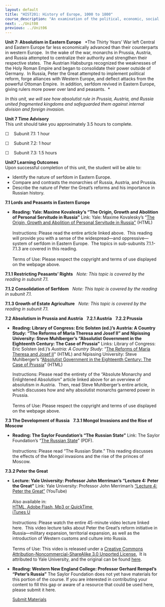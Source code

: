 ```yaml
---
layout: default
title: "HIST201: History of Europe, 1000 to 1800"
course_description: "An examination of the political, economic, social, religious, and intellectual history of Europe from the Middle Ages to the 18th century revolutions, with particular emphasis on primary-source interpretation."
next: ../Unit08
previous: ../Unit06
---
```

**Unit 7: Absolutism in Eastern Europe** <span id="7"></span> 
*The Thirty Years’ War left Central and Eastern Europe far less
economically advanced than their counterparts in western Europe.  In the
wake of the war, monarchs in Prussia, Austria, and Russia attempted to
centralize their authority and strengthen their respective states.  The
Austrian Habsburgs recognized the weaknesses of the Holy Roman Empire
and began to consolidate their power outside of Germany.  In Russia,
Peter the Great attempted to implement political reform, forge alliances
with Western Europe, and deflect attacks from the powerful Ottoman
Empire.  In addition, serfdom revived in Eastern Europe, giving rulers
more power over land and peasants.  *  
  
 *In this unit, we will see how absolutist rule in Prussia, Austria, and
Russia united fragmented kingdoms and safeguarded them against internal
division and foreign invasion.*

**Unit 7 Time Advisory**  
This unit should take you approximately 3.5 hours to complete.  
  
 ☐    Subunit 7.1: 1 hour  
  
 ☐    Subunit 7.2: 1 hour  
  
 ☐    Subunit 7.3: 1.5 hours

**Unit7 Learning Outcomes**  
Upon successful completion of this unit, the student will be able to:

-   Identify the nature of serfdom in Eastern Europe.
-   Compare and contrasts the monarchies of Russia, Austria, and
    Prussia.
-   Describe the nature of Peter the Great’s reforms and his importance
    in Russian history.

**7.1 Lords and Peasants in Eastern Europe** <span id="7.1"></span> 
-   **Reading: Yale: Maxime Kovalesky’s “The Origin, Growth and
    Abolition of Personal Servitude in Russia”**
    Link: Yale: Maxime Kovalesky’s “[The Origin, Growth and Abolition of
    Personal Servitude in
    Russia"](http://avalon.law.yale.edu/19th_century/koval6.asp)
    (HTML)  
        
     Instructions: Please read the entire article linked above.  This
    reading will provide you with a sense of the widespread—and
    oppressive—system of serfdom in Eastern Europe.  The topics in
    sub-subunits 7.1.1-7.1.3 are covered in this reading.  
        
     Terms of Use: Please respect the copyright and terms of use
    displayed on the webpage above.

**7.1.1 Restricting Peasants’ Rights** <span id="7.1.1"></span> 
*Note: This topic is covered by the reading in subunit 7.1.*

**7.1.2 Consolidation of Serfdom** <span id="7.1.2"></span> 
*Note: This topic is covered by the reading in subunit 7.1.*

**7.1.3 Growth of Estate Agriculture** <span id="7.1.3"></span> 
*Note: This topic is covered by the reading in subunit 7.1.*

**7.2 Absolutism in Prussia and Austria** <span id="7.2"></span> 
**7.2.1 Austria** <span id="7.2.1"></span> 
**7.2.2 Prussia** <span id="7.2.2"></span> 
-   **Reading: Library of Congress: Eric Solsten (ed.)’s Austria: A
    Country Study: “The Reforms of Maria Theresa and Josef II” and
    Nipissing University: Steve Muhlberger’s “Absolutist Government in
    the Eighteenth Century: The Case of Prussia”**
    Links: Library of Congress: Eric Solsten (ed.)’s *Austria: A Country
    Study:* “[The Reforms of Maria Theresa and Josef
    II](http://countrystudies.us/austria/17.htm)" (HTML) and Nipissing
    University: Steve Muhlberger’s “[Absolutist Government in the
    Eighteenth Century: The Case of
    Prussia](http://www.nipissingu.ca/department/history/muhlberger/2155/prussabs.htm)”
    (HTML)  
      
     Instructions: Please read the entirety of the “Absolute Monarchy
    and Enlightened Absolutism” article linked above for an overview of
    absolutism in Austria.  Then, read Steve Muhlberger’s entire
    article, which discusses how and why absolutist monarchs garnered
    power in Prussia.  
        
     Terms of Use: Please respect the copyright and terms of use
    displayed on the webpage above.

**7.3 The Development of Russia** <span id="7.3"></span> 
**7.3.1 Mongol Invasions and the Rise of Moscow** <span
id="7.3.1"></span> 
-   **Reading: The Saylor Foundation’s “The Russian State”**
    Link: The Saylor Foundation’s “[The Russian
    State](https://resources.saylor.org/wwwresources/archived/site/wp-content/uploads/2012/10/HIST201-7.3.1-TheRussianState-FINAL1.pdf)”
    (PDF).  
        
     Instructions: Please read “The Russian State.” This reading
    discusses the effects of the Mongol invasions and the rise of the
    princes of Moscow.

**7.3.2 Peter the Great** <span id="7.3.2"></span> 
-   **Lecture: Yale University: Professor John Merriman’s “Lecture 4:
    Peter the Great”**
    Link: Yale University: Professor John Merriman’s [“Lecture 4: Peter
    the Great”](http://www.youtube.com/watch?v=Zp3lAmcApYM) (YouTube)  
        
     Also available in:  
     [HTML, Adobe Flash, Mp3 or
    QuickTime ](http://oyc.yale.edu/history/hist-202/lecture-4)  
     [iTunes
    U](http://deimos3.apple.com/WebObjects/Core.woa/Browse/yale.edu-dz.2821768457?i=1964686753)  
        
     Instructions: Please watch the entire 45-minute video lecture
    linked here.  This video lecture talks about Peter the Great’s
    reform initiative in Russia—military expansion, territorial
    expansion, as well as the introduction of Western customs and
    culture into Russia.  
        
     Terms of Use: This video is released under a [Creative Commons
    Attribution-Noncommercial-ShareAlike 3.0 Unported
    License.](http://creativecommons.org/licenses/by-nc-sa/3.0/us/)  It
    is attributed to Yale University, and the original can be
    found [here](http://oyc.yale.edu/history/hist-202/lecture-4).

-   **Reading: Western New England College: Professor Gerhard Rempel’s
    “Peter’s Russia”**
    The Saylor Foundation does not yet have materials for this portion
    of the course. If you are interested in contributing your content to
    fill this gap or aware of a resource that could be used here, please
    submit it here.

    [Submit Materials](/contribute/)


